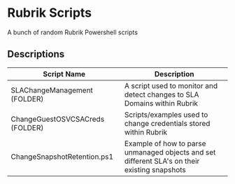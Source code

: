 # Rubrik Scripts
A bunch of random Rubrik Powershell scripts
## Descriptions

| Script Name | Description |
| --- | --- |
| SLAChangeManagement (FOLDER) | A script used to monitor and detect changes to SLA Domains within Rubrik |
| ChangeGuestOSVCSACreds (FOLDER) | Scripts/examples used to change credentials stored within Rubrik | 
| ChangeSnapshotRetention.ps1 | Example of how to parse unmanaged objects and set different SLA's on their existing snapshots |
